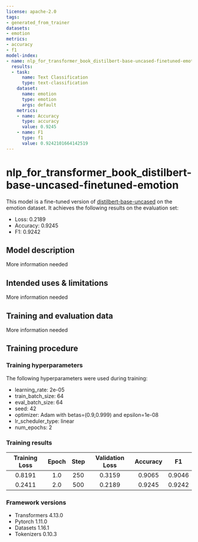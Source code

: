 ```yaml
---
license: apache-2.0
tags:
- generated_from_trainer
datasets:
- emotion
metrics:
- accuracy
- f1
model-index:
- name: nlp_for_transformer_book_distilbert-base-uncased-finetuned-emotion
  results:
  - task:
      name: Text Classification
      type: text-classification
    dataset:
      name: emotion
      type: emotion
      args: default
    metrics:
    - name: Accuracy
      type: accuracy
      value: 0.9245
    - name: F1
      type: f1
      value: 0.9242101664142519
---
```


<!-- This model card has been generated automatically according to the information the Trainer had access to. You
should probably proofread and complete it, then remove this comment. -->

# nlp_for_transformer_book_distilbert-base-uncased-finetuned-emotion

This model is a fine-tuned version of [distilbert-base-uncased](https://huggingface.co/distilbert-base-uncased) on the emotion dataset.
It achieves the following results on the evaluation set:
- Loss: 0.2189
- Accuracy: 0.9245
- F1: 0.9242

## Model description

More information needed

## Intended uses & limitations

More information needed

## Training and evaluation data

More information needed

## Training procedure

### Training hyperparameters

The following hyperparameters were used during training:
- learning_rate: 2e-05
- train_batch_size: 64
- eval_batch_size: 64
- seed: 42
- optimizer: Adam with betas=(0.9,0.999) and epsilon=1e-08
- lr_scheduler_type: linear
- num_epochs: 2

### Training results

| Training Loss | Epoch | Step | Validation Loss | Accuracy | F1     |
|:-------------:|:-----:|:----:|:---------------:|:--------:|:------:|
| 0.8191        | 1.0   | 250  | 0.3159          | 0.9065   | 0.9046 |
| 0.2411        | 2.0   | 500  | 0.2189          | 0.9245   | 0.9242 |


### Framework versions

- Transformers 4.13.0
- Pytorch 1.11.0
- Datasets 1.16.1
- Tokenizers 0.10.3
